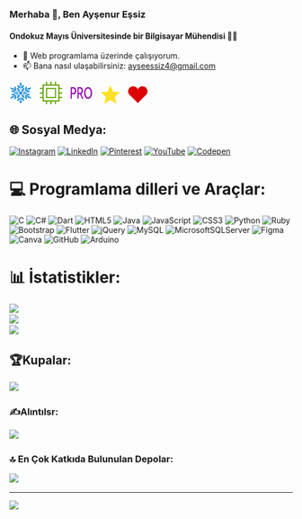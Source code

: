 
### Merhaba 👋, Ben Ayşenur Eşsiz
#### Ondokuz Mayıs Üniversitesinde bir Bilgisayar Mühendisi 👩‍💻

- 🔭 Web programlama üzerinde çalışıyorum.
- 📫 Bana nasıl ulaşabilirsiniz: ayseessiz4@gmail.com 

<a href='https://archiveprogram.github.com/'><img src='https://raw.githubusercontent.com/acervenky/animated-github-badges/master/assets/acbadge.gif' width='40' height='40'></a> <a href='https://docs.github.com/en/developers'><img src='https://raw.githubusercontent.com/acervenky/animated-github-badges/master/assets/devbadge.gif' width='40' height='40'></a> <a href='https://github.com/pricing'><img src='https://raw.githubusercontent.com/acervenky/animated-github-badges/master/assets/pro.gif' width='40' height='40'></a> <a href='https://stars.github.com/'><img src='https://raw.githubusercontent.com/acervenky/animated-github-badges/master/assets/starbadge.gif' width='35' height='35'></a> <a href='https://docs.github.com/en/github/supporting-the-open-source-community-with-github-sponsors'><img src='https://raw.githubusercontent.com/acervenky/animated-github-badges/master/assets/sponsorbadge.gif' width='35' height='35'></a>


## 🌐 Sosyal Medya:
[![Instagram](https://img.shields.io/badge/Instagram-%23E4405F.svg?logo=Instagram&logoColor=white)](https://instagram.com/essizaysenurr) [![LinkedIn](https://img.shields.io/badge/LinkedIn-%230077B5.svg?logo=linkedin&logoColor=white)](https://linkedin.com/in/https://www.linkedin.com/in/ay%C5%9Fenur-e%C5%9Fsiz-22a87b29b/) [![Pinterest](https://img.shields.io/badge/Pinterest-%23E60023.svg?logo=Pinterest&logoColor=white)](https://pinterest.com/namutenahialaimisema) [![YouTube](https://img.shields.io/badge/YouTube-%23FF0000.svg?logo=YouTube&logoColor=white)](https://youtube.com/@aysenuressiz7441) [![Codepen](https://img.shields.io/badge/Codepen-000000?style=for-the-badge&logo=codepen&logoColor=white)](https://codepen.io/Ayenur-Esiz) 

# 💻 Programlama dilleri ve Araçlar:
![C](https://img.shields.io/badge/c-%2300599C.svg?style=for-the-badge&logo=c&logoColor=white) ![C#](https://img.shields.io/badge/c%23-%23239120.svg?style=for-the-badge&logo=csharp&logoColor=white) ![Dart](https://img.shields.io/badge/dart-%230175C2.svg?style=for-the-badge&logo=dart&logoColor=white) ![HTML5](https://img.shields.io/badge/html5-%23E34F26.svg?style=for-the-badge&logo=html5&logoColor=white) ![Java](https://img.shields.io/badge/java-%23ED8B00.svg?style=for-the-badge&logo=openjdk&logoColor=white) ![JavaScript](https://img.shields.io/badge/javascript-%23323330.svg?style=for-the-badge&logo=javascript&logoColor=%23F7DF1E) ![CSS3](https://img.shields.io/badge/css3-%231572B6.svg?style=for-the-badge&logo=css3&logoColor=white) ![Python](https://img.shields.io/badge/python-3670A0?style=for-the-badge&logo=python&logoColor=ffdd54) ![Ruby](https://img.shields.io/badge/ruby-%23CC342D.svg?style=for-the-badge&logo=ruby&logoColor=white) ![Bootstrap](https://img.shields.io/badge/bootstrap-%238511FA.svg?style=for-the-badge&logo=bootstrap&logoColor=white) ![Flutter](https://img.shields.io/badge/Flutter-%2302569B.svg?style=for-the-badge&logo=Flutter&logoColor=white) ![jQuery](https://img.shields.io/badge/jquery-%230769AD.svg?style=for-the-badge&logo=jquery&logoColor=white) ![MySQL](https://img.shields.io/badge/mysql-4479A1.svg?style=for-the-badge&logo=mysql&logoColor=white) ![MicrosoftSQLServer](https://img.shields.io/badge/Microsoft%20SQL%20Server-CC2927?style=for-the-badge&logo=microsoft%20sql%20server&logoColor=white) ![Figma](https://img.shields.io/badge/figma-%23F24E1E.svg?style=for-the-badge&logo=figma&logoColor=white) ![Canva](https://img.shields.io/badge/Canva-%2300C4CC.svg?style=for-the-badge&logo=Canva&logoColor=white) ![GitHub](https://img.shields.io/badge/github-%23121011.svg?style=for-the-badge&logo=github&logoColor=white) ![Arduino](https://img.shields.io/badge/-Arduino-00979D?style=for-the-badge&logo=Arduino&logoColor=white)


# 📊 İstatistikler:
![](https://github-readme-stats.vercel.app/api?username=aysenuressiz&theme=dark&hide_border=false&include_all_commits=true&count_private=true)<br/>
![](https://github-readme-streak-stats.herokuapp.com/?user=aysenuressiz&theme=dark&hide_border=false)<br/>
![](https://github-readme-stats.vercel.app/api/top-langs/?username=aysenuressiz&theme=dark&hide_border=false&include_all_commits=true&count_private=true&layout=compact)

## 🏆Kupalar:
![](https://github-profile-trophy.vercel.app/?username=aysenuressiz&theme=radical&no-frame=false&no-bg=false&margin-w=4)

### ✍️Alıntılsr:
![](https://quotes-github-readme.vercel.app/api?type=horizontal&theme=radical)

### 🔝 En Çok Katkıda Bulunulan Depolar:
![](https://github-contributor-stats.vercel.app/api?username=aysenuressiz&limit=5&theme=dark&combine_all_yearly_contributions=true)

---
[![](https://visitcount.itsvg.in/api?id=aysenuressiz&icon=0&color=0)](https://visitcount.itsvg.in)

<!-- Proudly created with GPRM ( https://gprm.itsvg.in ) -->
